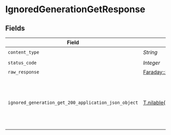 # IgnoredGenerationGetResponse


## Fields

| Field                                                                                                                              | Type                                                                                                                               | Required                                                                                                                           | Description                                                                                                                        |
| ---------------------------------------------------------------------------------------------------------------------------------- | ---------------------------------------------------------------------------------------------------------------------------------- | ---------------------------------------------------------------------------------------------------------------------------------- | ---------------------------------------------------------------------------------------------------------------------------------- |
| `content_type`                                                                                                                     | *String*                                                                                                                           | :heavy_check_mark:                                                                                                                 | N/A                                                                                                                                |
| `status_code`                                                                                                                      | *Integer*                                                                                                                          | :heavy_check_mark:                                                                                                                 | N/A                                                                                                                                |
| `raw_response`                                                                                                                     | [Faraday::Response](https://www.rubydoc.info/gems/faraday/Faraday/Response)                                                        | :heavy_minus_sign:                                                                                                                 | N/A                                                                                                                                |
| `ignored_generation_get_200_application_json_object`                                                                               | [T.nilable(Operations::IgnoredGenerationGet200ApplicationJSON)](../../models/operations/ignoredgenerationget200applicationjson.md) | :heavy_minus_sign:                                                                                                                 | A successful response that contains the simpleObject sent in the request body                                                      |